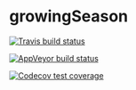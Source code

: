 
<!-- README.md is generated from README.Rmd. Please edit that file -->

# growingSeason

<!-- badges: start -->

[![Travis build
status](https://travis-ci.org/Issoufou-Liman/growingSeason.svg?branch=master)](https://travis-ci.org/Issoufou-Liman/growingSeason)
<!-- badges: end -->

<!-- badges: start -->

[![AppVeyor build
status](https://ci.appveyor.com/api/projects/status/github/Issoufou-Liman/growingSeason?branch=master&svg=true)](https://ci.appveyor.com/project/Issoufou-Liman/growingSeason)
<!-- badges: end -->

<!-- badges: start -->

[![Codecov test
coverage](https://codecov.io/gh/Issoufou-Liman/growingSeason/branch/master/graph/badge.svg)](https://codecov.io/gh/Issoufou-Liman/growingSeason?branch=master)
<!-- badges: end -->

<!-- The goal of growingSeason is to ... -->

<!-- ## Installation -->

<!-- You can install the released version of growingSeason from [CRAN](https://CRAN.R-project.org) with: -->

<!-- ``` r -->

<!-- install.packages("growingSeason") -->

<!-- ``` -->

<!-- And the development version from [GitHub](https://github.com/) with: -->

<!-- ``` r -->

<!-- # install.packages("devtools") -->

<!-- devtools::install_github("Issoufou-Liman/growingSeason") -->

<!-- ``` -->

<!-- ## Example -->

<!-- This is a basic example which shows you how to solve a common problem: -->

<!-- ```{r example} -->

<!-- library(growingSeason) -->

<!-- ## basic example code -->

<!-- ``` -->

<!-- What is special about using `README.Rmd` instead of just `README.md`? You can include R chunks like so: -->

<!-- ```{r cars} -->

<!-- summary(cars) -->

<!-- ``` -->

<!-- You'll still need to render `README.Rmd` regularly, to keep `README.md` up-to-date. -->

<!-- You can also embed plots, for example: -->

<!-- ```{r pressure, echo = FALSE} -->

<!-- plot(pressure) -->

<!-- ``` -->

<!-- In that case, don't forget to commit and push the resulting figure files, so they display on GitHub! -->
